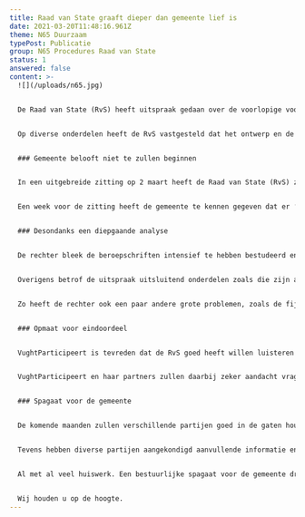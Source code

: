 ```yaml
---
title: Raad van State graaft dieper dan gemeente lief is
date: 2021-03-20T11:48:16.961Z
theme: N65 Duurzaam
typePost: Publicatie
group: N65 Procedures Raad van State
status: 1
answered: false
content: >-
  ![](/uploads/n65.jpg)


  De Raad van State (RvS) heeft uitspraak gedaan over de voorlopige voorzieningen en is daarbij een stuk verder gegaan door op diverse bezwaren inhoudelijk te reageren. Weliswaar zijn de verzoeken afgewezen, maar de RvS heeft de gemeente en provincie een stevige lijst aan huiswerkopdrachten meegegeven. 


  Op diverse onderdelen heeft de RvS vastgesteld dat het ontwerp en de onderliggende rapporten onvoldoende zijn. Overigens zijn hierbij nog niet alle onderwerpen besproken, diverse bezwaren waren te groot om nu voldoende te kunnen overzien. Hiermee heeft de RvS meer gedaan dan alleen maar te besluiten over de voorlopige voorziening, maar heeft zij alvast een schot voor de boeg gegeven voor de definitieve zitting, eind dit jaar.


  ### Gemeente belooft niet te zullen beginnen


  In een uitgebreide zitting op 2 maart heeft de Raad van State (RvS) zich inhoudelijk gebogen over de verschillende bezwaren die tegen het huidige N65 reconstructieplan zijn ingebracht.


  Een week voor de zitting heeft de gemeente te kennen gegeven dat er ‘geen schop de grond in gaat’ voor begin 2022. Ter zitting vroeg en kreeg de rechter de bevestiging van de gemeente te wachten tot ná de definitieve uitspraak van de RvS. Daarmee had deze zitting heel kort kunnen zijn, want het spoedeisende belang kwam door deze belofte van de gemeente te vervallen.


  ### Desondanks een diepgaande analyse


  De rechter bleek de beroepschriften intensief te hebben bestudeerd en nam tijdens de zitting voldoende tijd om de verschillende partijen nader te bevragen en een goed beeld van de situatie te krijgen. Dat bleek ook uit de uitspraak die de rechter deze week deed. De gemeente heeft over diverse punten te horen gekregen dat de plannen onvoldoende uitgewerkt zijn, de rapportages onvolledig en deels onbruikbaar en voorstellen, zoals die voor de Helvoirtseweg, niet realistisch zijn. Hiermee heeft de gemeente een behoorlijk pak concreet huiswerk meegekregen.


  Overigens betrof de uitspraak uitsluitend onderdelen zoals die zijn aangedragen door de aanwezige partijen. Zo had bijvoorbeeld de Stichting Natuur en Milieu Vught geen voorziening aangevraagd, maar het huiswerk wat betreft de foutieve en misleidende stikstof-calculatie was al voor de zitting als processtuk toegevoegd en zal tijdens de bodemprocedure behandeld worden


  Zo heeft de rechter ook een paar andere grote problemen, zoals de fijnstof-problematiek maar ook het negeren van levensvatbare alternatieven zoals een tunnel, doorgeschoven naar de einduitspraak. Tijdens deze finale zitting zal ook op deze belangrijke punten door de gemeente nog het nodige moeten worden uitgelegd.


  ### Opmaat voor eindoordeel


  VughtParticipeert is tevreden dat de RvS goed heeft willen luisteren naar de zorgen en bezwaren van omwonenden en bedrijven. Dat sterkt het vertrouwen dat ook tijdens de uiteindelijke zitting de nodige aandacht zal worden besteed aan de tekortschietende kwaliteit van het plan en het onvoldoende naleven van wet- en regelgeving voor wat betreft zorgvuldige besluitvorming, leefbaarheid en duurzaamheid.


  VughtParticipeert en haar partners zullen daarbij zeker aandacht vragen voor het ontbreken van een noodzakelijk MER-onderzoek, een nieuwe Maatschappelijke Kosten/Baten analyse en het niet nakomen van de plichten uit de Code Participatie, verplicht voor alle grote (MIRT) projecten.


  ### Spagaat voor de gemeente


  De komende maanden zullen verschillende partijen goed in de gaten houden dat er geen onomkeerbare zaken ter hand worden genomen. Zo nodig zal opnieuw een voorlopige voorziening worden aangevraagd om werkzaamheden stil te leggen, mocht dat toch het geval blijken. Waarbij inmiddels moet worden vastgesteld dat dit zo zijn beperkingen heeft. De verbreding en verharding van de Jagersboschlaan kon hiermee niet worden voorkomen. Overigens loopt over de openstelling van de Jagersboschlaan voor doorgaand gemotoriseerd verkeer parallel nog een beroepsprocedure bij de RvS.


  Tevens hebben diverse partijen aangekondigd aanvullende informatie en onderzoeksresultaten aan de RvS te zullen aanbieden. Zo lopen er nog onderzoeken naar de verkeersveiligheid van de geplande ovondes en een tweede WOB-verzoek om meer details boven tafel te krijgen over de misleidende tunnelcalculatie. Ook zal aandacht worden gevraagd voor de veiligheidsrisico’s van de oprit bij de Vijverboslaan en het verzuim de verplichte Code Participatie te hanteren.


  Al met al veel huiswerk. Een bestuurlijke spagaat voor de gemeente dreigt bovendien omdat de gemeente met deze uitspraak al min of meer gedwongen wordt het plan aan te passen terwijl zij zich naar de provincie contractueel heeft verplicht niets meer te zullen veranderen. Daarmee heeft de oude coalitie een groot hoofdpijndossier voor de nieuwe coalitie achtergelaten.


  Wij houden u op de hoogte.
---
```

